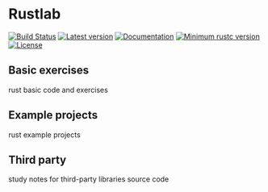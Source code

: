 # Rustlab
[![Build Status](https://travis-ci.org/yew1eb/rustlab.svg?branch=master)](https://travis-ci.org/yew1eb/rustlab)
[![Latest version](https://img.shields.io/crates/v/rand.svg)](https://crates.io/crates/rustlab)
[![Documentation](https://docs.rs/rand/badge.svg)](https://docs.rs/rustlab)
[![Minimum rustc version](https://img.shields.io/badge/rustc-1.22+-yellow.svg)](https://github.com/yew1eb/rustlab#rust-version-requirements)
[![License](https://img.shields.io/badge/license-MIT-blue.svg)](LICENSE)


## Basic exercises
rust basic code and exercises

## Example projects
rust example projects


## Third party
study notes for third-party libraries source code